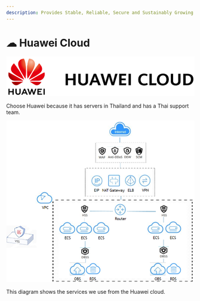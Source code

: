 ```yaml
---
description: Provides Stable, Reliable, Secure and Sustainably Growing Cloud Services.
---
```


# ☁ Huawei Cloud

![](<../.gitbook/assets/image (12) (1) (1).png>)

Choose Huawei because it has servers in Thailand and has a Thai support team.

![System Diagram](<../.gitbook/assets/image (12) (1).png>)

This diagram shows the services we use from the Huawei cloud.
